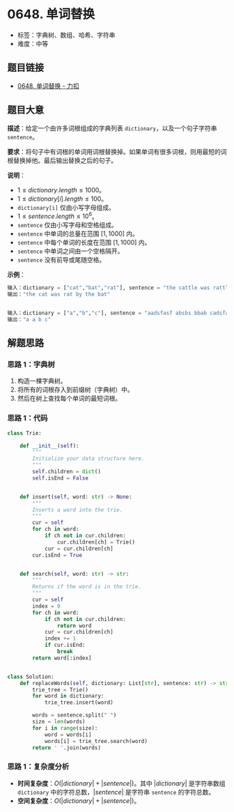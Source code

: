 # 0648. 单词替换

- 标签：字典树、数组、哈希、字符串
- 难度：中等

## 题目链接

- [0648. 单词替换 - 力扣](https://leetcode.cn/problems/replace-words/)

## 题目大意

**描述**：给定一个由许多词根组成的字典列表 `dictionary`，以及一个句子字符串 `sentence`。

**要求**：将句子中有词根的单词用词根替换掉。如果单词有很多词根，则用最短的词根替换掉他。最后输出替换之后的句子。

**说明**：

- $1 \le dictionary.length \le 1000$。
- $1 \le dictionary[i].length \le 100$。
- `dictionary[i]` 仅由小写字母组成。
- $1 \le sentence.length \le 10^6$。
- `sentence` 仅由小写字母和空格组成。
- `sentence` 中单词的总量在范围 $[1, 1000]$ 内。
- `sentence` 中每个单词的长度在范围 $[1, 1000]$ 内。
- `sentence` 中单词之间由一个空格隔开。
- `sentence` 没有前导或尾随空格。

**示例**：

```python
输入：dictionary = ["cat","bat","rat"], sentence = "the cattle was rattled by the battery"
输出："the cat was rat by the bat"


输入：dictionary = ["a","b","c"], sentence = "aadsfasf absbs bbab cadsfafs"
输出："a a b c"
```

## 解题思路

### 思路 1：字典树

1. 构造一棵字典树。
2. 将所有的词根存入到前缀树（字典树）中。
3. 然后在树上查找每个单词的最短词根。

### 思路 1：代码

```python
class Trie:

    def __init__(self):
        """
        Initialize your data structure here.
        """
        self.children = dict()
        self.isEnd = False


    def insert(self, word: str) -> None:
        """
        Inserts a word into the trie.
        """
        cur = self
        for ch in word:
            if ch not in cur.children:
                cur.children[ch] = Trie()
            cur = cur.children[ch]
        cur.isEnd = True


    def search(self, word: str) -> str:
        """
        Returns if the word is in the trie.
        """
        cur = self
        index = 0
        for ch in word:
            if ch not in cur.children:
                return word
            cur = cur.children[ch]
            index += 1
            if cur.isEnd:
                break
        return word[:index]


class Solution:
    def replaceWords(self, dictionary: List[str], sentence: str) -> str:
        trie_tree = Trie()
        for word in dictionary:
            trie_tree.insert(word)

        words = sentence.split(" ")
        size = len(words)
        for i in range(size):
            word = words[i]
            words[i] = trie_tree.search(word)
        return ' '.join(words)
```

### 思路 1：复杂度分析

- **时间复杂度**：$O(|dictionary| + |sentence|)$。其中 $|dictionary|$ 是字符串数组 `dictionary` 中的字符总数，$|sentence|$ 是字符串 `sentence` 的字符总数。
- **空间复杂度**：$O(|dictionary| + |sentence|)$。